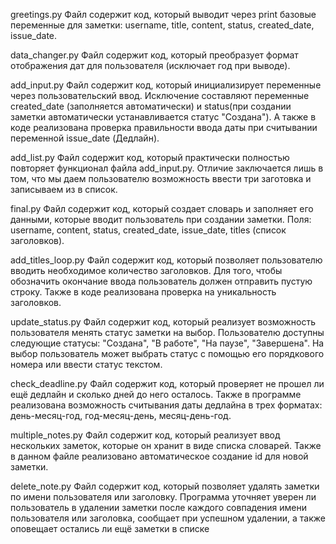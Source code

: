 greetings.py
Файл содержит код, который выводит через print базовые переменные для заметки: username, title, content, status, created_date, issue_date.

data_changer.py
Файл содержит код, который преобразует формат отображения дат для пользователя (исключает год при выводе).

add_input.py
Файл содержит код, который инициализирует переменные через пользовательский ввод. Исключение составляют переменные created_date (заполняется автоматически) и status(при создании заметки автоматически устанавливается статус "Создана"). А также в коде реализована проверка правильности ввода даты при считывании переменной issue_date (Дедлайн).

add_list.py
Файл содержит код, который практически полностью повторяет функционал файла add_input.py. Отличие заключается лишь в том, что мы даем пользователю возможность ввести три заготовка и записываем из в список.

final.py
Файл содержит код, который создает словарь и заполняет его данными, которые вводит пользователь при создании заметки. Поля: username, content, status, created_date, issue_date, titles (список заголовков). 

add_titles_loop.py
Файл содержит код, который позволяет пользователю вводить необходимое количество заголовков. Для того, чтобы обозначить окончание ввода пользователь должен отправить пустую строку. Также в коде реализована проверка на уникальность заголовков.

update_status.py 
Файл содержит код, который реализует возможность пользователя менять статус заметки на выбор. Пользователю доступны следующие статусы: "Создана", "В работе", "На паузе", "Завершена". На выбор пользователь может выбрать статус с помощью его порядкового номера или ввести статус текстом.

check_deadline.py
Файл содержит код, который проверяет не прошел ли ещё дедлайн и сколько дней до него осталось. Также в программе реализована возможность считывания даты дедлайна в трех форматах: день-месяц-год, год-месяц-день, месяц-день-год.

multiple_notes.py
Файл содержит код, который реализует ввод нескольких заметок, которые он хранит в виде списка словарей. Также в данном файле реализовано автоматическое создание id для новой заметки.

delete_note.py
Файл содержит код, который позволяет удалять заметки по имени пользователя или заголовку. Программа уточняет уверен ли пользователь в удалении заметки после каждого совпадения имени пользователя или заголовка, сообщает при успешном удалении, а также оповещает остались ли ещё заметки в списке 